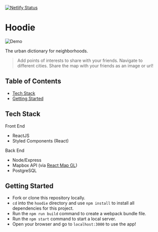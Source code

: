 [![Netlify Status](https://api.netlify.com/api/v1/badges/4701ccd6-8937-45c0-8301-279daea90840/deploy-status)](https://hoodie-app.netlify.com/)

# Hoodie
![Demo](https://i.imgur.com/IiqAVsF.gif)

The urban dictionary for neighborhoods. 
> Add points of interests to share with your friends.
> Navigate to different cities.
> Share the map with your friends as an image or url!

## Table of Contents

- [Tech Stack](#stack)
- [Getting Started](#getting-started)


## Tech Stack
Front End
- ReactJS
- Styled Components (React)

Back End
- Node/Express
- Mapbox API (via [React Map GL](https://github.com/uber/react-map-gl))
- PostgreSQL

## Getting Started
- Fork or clone this repository locally.
- `cd` into the `hoodie` directory and use `npm install` to install all dependencies for this project.
- Run the `npm run build` command to create a webpack bundle file.
- Run the `npm start` command to start a local server.
- Open your browser and go to `localhost:3000` to use the app!
